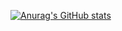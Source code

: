 [![Anurag's GitHub stats](https://github-readme-stats.vercel.app/api?username=gongjuecloak)](https://github.com/anuraghazra/github-readme-stats)
